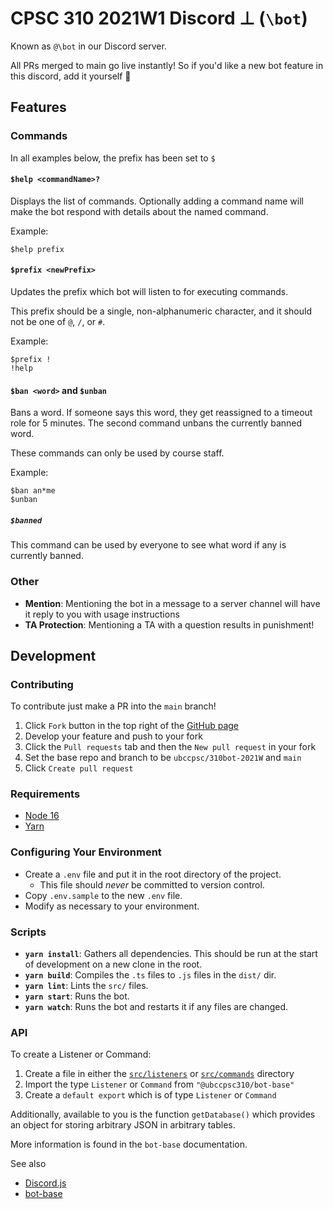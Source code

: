 # CPSC 310 2021W1 Discord ⊥ (`\bot`)

Known as `@\bot` in our Discord server.

All PRs merged to main go live instantly!
So if you'd like a new bot feature in this discord, add it yourself :eyes:

## Features

### Commands
In all examples below, the prefix has been set to `$`

#### `$help <commandName>?`
Displays the list of commands.
Optionally adding a command name
will make the bot respond with details about the named command.

Example:
```
$help prefix
```

#### `$prefix <newPrefix>`
Updates the prefix which bot will listen to for executing commands.

This prefix should be a single, non-alphanumeric character,
and it should not be one of `@`, `/`, or `#`.

Example:
```
$prefix !
!help
```

#### `$ban <word>` and `$unban`
Bans a word. If someone says this word, they get reassigned to a timeout role for 5 minutes.
The second command unbans the currently banned word.

These commands can only be used by course staff.

Example:
```
$ban an*me
$unban
```

##### `$banned`
This command can be used by everyone to see what word if any is currently banned.

### Other
- **Mention**: Mentioning the bot in a message to a server channel will have it reply to you with usage instructions
- **TA Protection**: Mentioning a TA with a question results in punishment!

## Development

### Contributing
To contribute just make a PR into the `main` branch!

1. Click `Fork` button in the top right of the [GitHub page](https://github.com/ubccpsc/310bot-2021W)
2. Develop your feature and push to your fork
3. Click the `Pull requests` tab and then the `New pull request` in your fork
4. Set the base repo and branch to be `ubccpsc/310bot-2021W` and `main`
5. Click `Create pull request`

### Requirements
- [Node 16](https://nodejs.org/en/)
- [Yarn](https://classic.yarnpkg.com/en/docs/install)

### Configuring Your Environment
- Create a `.env` file and put it in the root directory of the project.
  - This file should _never_ be committed to version control.
- Copy `.env.sample` to the new `.env` file.
- Modify as necessary to your environment.

### Scripts
- **`yarn install`**: Gathers all dependencies. This should be run at the start of development on a new clone in the root.
- **`yarn build`**: Compiles the `.ts` files to `.js` files in the `dist/` dir.
- **`yarn lint`**: Lints the `src/` files.
- **`yarn start`**: Runs the bot.
- **`yarn watch`**: Runs the bot and restarts it if any files are changed.

### API
To create a Listener or Command:
1. Create a file in either the [`src/listeners`](./src/listeners) or [`src/commands`](./src/commands) directory
2. Import the type `Listener` or `Command` from `"@ubccpsc310/bot-base"`
3. Create a `default export` which is of type `Listener` or `Command`

Additionally, available to you is the function `getDatabase()` which provides an object for storing arbitrary JSON in arbitrary tables.

More information is found in the `bot-base` documentation.

See also
- [Discord.js](https://discord.js.org/)
- [bot-base](https://www.npmjs.com/package/@ubccpsc310/bot-base)
